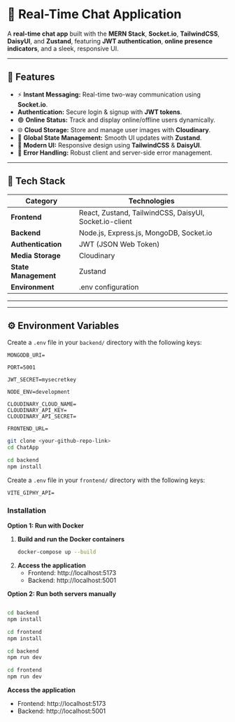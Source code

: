 # 💬 Real-Time Chat Application

A **real-time chat app** built with the **MERN Stack**, **Socket.io**, **TailwindCSS**, **DaisyUI**, and **Zustand**, featuring **JWT authentication**, **online presence indicators**, and a sleek, responsive UI.

---

## 🚀 Features

- ⚡ **Instant Messaging:** Real-time two-way communication using **Socket.io**.
-  **Authentication:** Secure login & signup with **JWT tokens**.
- 🟢 **Online Status:** Track and display online/offline users dynamically.
- 🌐 **Cloud Storage:** Store and manage user images with **Cloudinary**.
- 🧠 **Global State Management:** Smooth UI updates with **Zustand**.
- 🎨 **Modern UI:** Responsive design using **TailwindCSS** & **DaisyUI**.
- 🧩 **Error Handling:** Robust client and server-side error management.

---

## 🧰 Tech Stack

| Category             | Technologies                                           |
| -------------------- | ------------------------------------------------------ |
| **Frontend**         | React, Zustand, TailwindCSS, DaisyUI, Socket.io-client |
| **Backend**          | Node.js, Express.js, MongoDB, Socket.io                |
| **Authentication**   | JWT (JSON Web Token)                                   |
| **Media Storage**    | Cloudinary                                             |
| **State Management** | Zustand                                                |
| **Environment**      | .env configuration                                     |

---

---

## ⚙️ Environment Variables

Create a `.env` file in your `backend/` directory with the following keys:

```env
MONGODB_URI=

PORT=5001

JWT_SECRET=mysecretkey

NODE_ENV=development

CLOUDINARY_CLOUD_NAME=
CLOUDINARY_API_KEY=
CLOUDINARY_API_SECRET=

FRONTEND_URL=
```

```bash
git clone <your-github-repo-link>
cd ChatApp

cd backend
npm install
```

Create a `.env` file in your `frontend/` directory with the following keys:

```env
VITE_GIPHY_API=
```

### Installation

**Option 1: Run with Docker**

1. **Build and run the Docker containers**
   ```bash
   docker-compose up --build
   ```
2. **Access the application**
   - Frontend: http://localhost:5173
   - Backend: http://localhost:5001

**Option 2: Run both servers manually**

```bash

cd backend
npm install

cd frontend
npm install

cd backend
npm run dev

cd frontend
npm run dev

```

**Access the application**

- Frontend: http://localhost:5173
- Backend: http://localhost:5001
